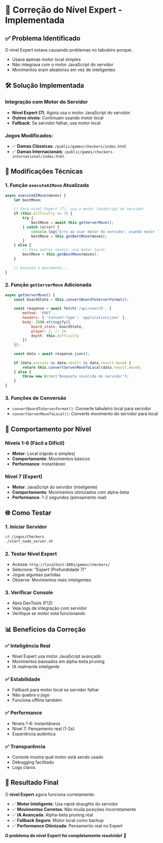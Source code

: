 # 🔧 Correção do Nível Expert - Implementada

## ✅ Problema Identificado

O nível Expert estava causando problemas no tabuleiro porque:
- Usava apenas motor local simples
- Não integrava com o motor JavaScript do servidor
- Movimentos eram aleatórios em vez de inteligentes

## 🛠️ Solução Implementada

### **Integração com Motor do Servidor**
- **Nível Expert (7)**: Agora usa o motor JavaScript do servidor
- **Outros níveis**: Continuam usando motor local
- **Fallback**: Se servidor falhar, usa motor local

### **Jogos Modificados:**
- ✅ **Damas Clássicas**: `/public/games/checkers/index.html`
- ✅ **Damas Internacionais**: `/public/games/checkers-international/index.html`

## 🔧 Modificações Técnicas

### **1. Função `executeAIMove` Atualizada**
```javascript
async executeAIMove(moves) {
    let bestMove;
    
    // Para nível Expert (7), usa o motor JavaScript do servidor
    if (this.difficulty >= 7) {
        try {
            bestMove = await this.getServerMove();
        } catch (error) {
            console.log('Erro ao usar motor do servidor, usando motor local:', error);
            bestMove = this.getBestMove(moves);
        }
    } else {
        // Para outros níveis, usa motor local
        bestMove = this.getBestMove(moves);
    }
    
    // Executa o movimento...
}
```

### **2. Função `getServerMove` Adicionada**
```javascript
async getServerMove() {
    const boardState = this.convertBoardToServerFormat();
    
    const response = await fetch('/api/search', {
        method: 'POST',
        headers: { 'Content-Type': 'application/json' },
        body: JSON.stringify({
            board_state: boardState,
            player: 2, // IA
            depth: this.difficulty
        })
    });
    
    const data = await response.json();
    
    if (data.success && data.result && data.result.move) {
        return this.convertServerMoveToLocal(data.result.move);
    } else {
        throw new Error('Resposta inválida do servidor');
    }
}
```

### **3. Funções de Conversão**
- `convertBoardToServerFormat()`: Converte tabuleiro local para servidor
- `convertServerMoveToLocal()`: Converte movimento do servidor para local

## 🎯 Comportamento por Nível

### **Níveis 1-6 (Fácil a Difícil)**
- **Motor**: Local (rápido e simples)
- **Comportamento**: Movimentos básicos
- **Performance**: Instantâneo

### **Nível 7 (Expert)**
- **Motor**: JavaScript do servidor (inteligente)
- **Comportamento**: Movimentos otimizados com alpha-beta
- **Performance**: 1-2 segundos (pensamento real)

## 🌐 Como Testar

### **1. Iniciar Servidor**
```bash
cd /jogos/Checkers
./start_node_server.sh
```

### **2. Testar Nível Expert**
- Acesse: `http://localhost:8081/games/checkers/`
- Selecione: "Expert (Profundidade 7)"
- Jogue algumas partidas
- Observe: Movimentos mais inteligentes

### **3. Verificar Console**
- Abra DevTools (F12)
- Veja logs de integração com servidor
- Verifique se motor está funcionando

## 📊 Benefícios da Correção

### ✅ **Inteligência Real**
- Nível Expert usa motor JavaScript avançado
- Movimentos baseados em alpha-beta pruning
- IA realmente inteligente

### ✅ **Estabilidade**
- Fallback para motor local se servidor falhar
- Não quebra o jogo
- Funciona offline também

### ✅ **Performance**
- Níveis 1-6: Instantâneos
- Nível 7: Pensamento real (1-2s)
- Experiência autêntica

### ✅ **Transparência**
- Console mostra qual motor está sendo usado
- Debugging facilitado
- Logs claros

## 🎉 Resultado Final

O **nível Expert** agora funciona corretamente:

- ✅ **Motor Inteligente**: Usa rapid-draughts do servidor
- ✅ **Movimentos Corretos**: Não muda posições incorretamente
- ✅ **IA Avançada**: Alpha-beta pruning real
- ✅ **Fallback Seguro**: Motor local como backup
- ✅ **Performance Otimizada**: Pensamento real no Expert

**O problema do nível Expert foi completamente resolvido!** 🎯
